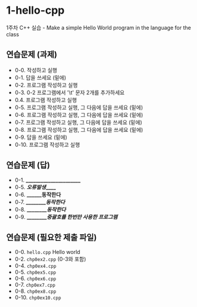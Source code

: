 # 1-hello-cpp

1주차 C++ 실습 - Make a simple Hello World program in the language for the class

## 연습문제 (과제)

- 0-0. 작성하고 실행
- 0-1. 답을 쓰세요 (밑에)
- 0-2. 프로그램 작성하고 실행
- 0-3. 0-2 프로그램에서 '\t' 문자 2개를 추가하세요
- 0.4. 프로그램 작성하고 실행
- 0-5. 프로그램 작성하고 실행, 그 다음에 답을 쓰세요 (밑에)
- 0-6. 프로그램 작성하고 실행, 그 다음에 답을 쓰세요 (밑에)
- 0-7. 프로그램 작성하고 실행, 그 다음에 답을 쓰세요 (밑에)
- 0-8. 프로그램 작성하고 실행, 그 다음에 답을 쓰세요 (밑에)
- 0-9. 답을 쓰세요 (밑에)
- 0-10. 프로그램 작성하고 실행

## 연습문제 (답)

- 0-1. **______________________**
- 0-5. **_________오류발생_____________**
- 0-6. **______________동작한다________**
- 0-7. **_______________동작한다_______**
- 0-8. **_______________동작한다_______**
- 0-9. **_______________중괄호를 한번만 사용한 프로그램_______**

## 연습문제 (필요한 제출 파일)

- 0-0. `hello.cpp` Hello world
- 0-2. `chp0ex2.cpp` (0-3와 포함)
- 0-4. `chp0ex4.cpp`
- 0-5. `chp0ex5.cpp`
- 0-6. `chp0ex6.cpp`
- 0-7. `chp0ex7.cpp`
- 0-8. `chp0ex8.cpp`
- 0-10. `chp0ex10.cpp`
